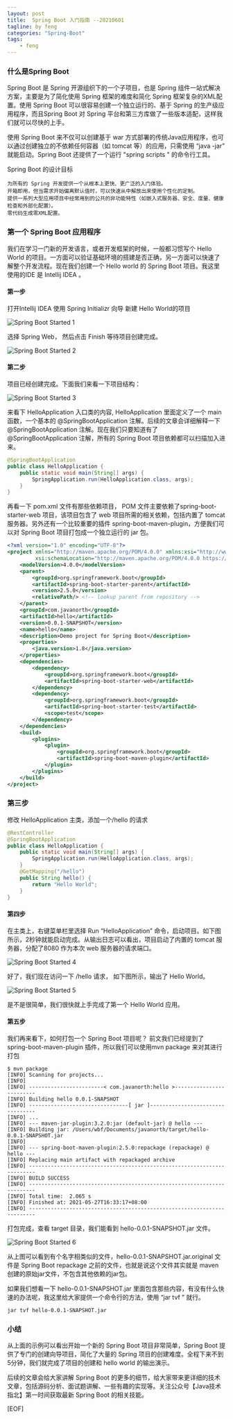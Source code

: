 ```yaml
---
layout: post
title:  Spring Boot 入门指南 --20210601
tagline: by feng
categories: "Spring-Boot"
tags: 
    - feng
---
```


### 什么是Spring Boot

Spring Boot 是 Spring 开源组织下的一个子项目，也是 Spring 组件一站式解决方案，主要是为了简化使用 Spring 框架的难度和简化 Spring 框架复杂的XML配置。使用 Spring Boot 可以很容易创建一个独立运行的、基于 Spring 的生产级应用程序，而且Spring Boot 对 Spring 平台和第三方库做了一些版本适配，这样我们就可以尽快的上手。

<!--more-->

使用 Spring Boot 来不仅可以创建基于 war 方式部署的传统Java应用程序，也可以通过创建独立的不依赖任何容器（如 tomcat 等）的应用，只需使用 “java -jar” 就能启动。Spring Boot 还提供了一个运行 "spring scripts " 的命令行工具。

Spring Boot 的设计目标

    为所有的 Spring 开发提供一个从根本上更快、更广泛的入门体验。
    开箱即用，但当需求开始偏离默认值时，可以快速从中解放出来使用个性化的定制。
    提供一系列大型应用项目中经常用到的公共的非功能特性（如嵌入式服务器、安全、度量、健康检查和外部化配置）。
    零代码生成零XML配置。

### 第一个 Spring Boot 应用程序

我们在学习一门新的开发语言，或者开发框架的时候，一般都习惯写个 Hello World 的项目。一方面可以验证基础环境的搭建是否正确，另一方面可以快速了解整个开发流程。现在我们创建一个 Hello world 的 Spring Boot 项目。我这里使用的IDE 是 Intellij IDEA 。

#### 第一步

打开Intellij IDEA 使用 Spring Initializr 向导 新建 Hello World的项目

![Spring Boot Started 1](http://www.javanorth.cn/assets/images/2021/feng/spring-boot-started-1.png)

选择 Spring Web， 然后点击 Finish 等待项目创建完成。

![Spring Boot Started 2](http://www.javanorth.cn/assets/images/2021/feng/spring-boot-started-2.png)

#### 第二步

项目已经创建完成。下面我们来看一下项目结构：

![Spring Boot Started 3](http://www.javanorth.cn/assets/images/2021/feng/spring-boot-satrted-3.png)

来看下 HelloApplication 入口类的内容, HelloApplication 里面定义了一个 main 函数，一个基本的 @SpringBootApplication 注解。后续的文章会详细解释一下 @SpringBootApplication 注解。现在我们只要知道有了 @SpringBootApplication 注解，所有的 Spring Boot 项目依赖都可以扫描加入进来。

```java
@SpringBootApplication
public class HelloApplication {
    public static void main(String[] args) {
        SpringApplication.run(HelloApplication.class, args);
    }
}
```

再看一下 pom.xml 文件有那些依赖项目， POM 文件主要依赖了spring-boot-starter-web 项目，该项目包含了 web 项目所需的相关依赖，包括内置了 tomcat 服务器。另外还有一个比较重要的插件 spring-boot-maven-plugin，方便我们可以对 Spring Boot 项目打包成一个独立运行的 jar 包。

```xml
<?xml version="1.0" encoding="UTF-8"?>
<project xmlns="http://maven.apache.org/POM/4.0.0" xmlns:xsi="http://www.w3.org/2001/XMLSchema-instance"
         xsi:schemaLocation="http://maven.apache.org/POM/4.0.0 https://maven.apache.org/xsd/maven-4.0.0.xsd">
    <modelVersion>4.0.0</modelVersion>
    <parent>
        <groupId>org.springframework.boot</groupId>
        <artifactId>spring-boot-starter-parent</artifactId>
        <version>2.5.0</version>
        <relativePath/> <!-- lookup parent from repository -->
    </parent>
    <groupId>com.javanorth</groupId>
    <artifactId>hello</artifactId>
    <version>0.0.1-SNAPSHOT</version>
    <name>hello</name>
    <description>Demo project for Spring Boot</description>
    <properties>
        <java.version>1.8</java.version>
    </properties>
    <dependencies>
        <dependency>
            <groupId>org.springframework.boot</groupId>
            <artifactId>spring-boot-starter-web</artifactId>
        </dependency>
        <dependency>
            <groupId>org.springframework.boot</groupId>
            <artifactId>spring-boot-starter-test</artifactId>
            <scope>test</scope>
        </dependency>
    </dependencies>
    <build>
        <plugins>
            <plugin>
                <groupId>org.springframework.boot</groupId>
                <artifactId>spring-boot-maven-plugin</artifactId>
            </plugin>
        </plugins>
    </build>
</project>
```

### 第三步

修改 HelloApplication 主类，添加一个/hello 的请求

```java
@RestController
@SpringBootApplication
public class HelloApplication {
    public static void main(String[] args) {
        SpringApplication.run(HelloApplication.class, args);
    }
    @GetMapping("/hello")
    public String hello() {
        return "Hello World";
    }
}
```

#### 第四步

在主类上，右键菜单栏里选择 Run “HelloApplication” 命令，启动项目。如下图所示，2秒钟就能启动完成。从输出日志可以看出，项目启动了内置的 tomcat 服务器，分配了8080 作为本次 web 服务器的请求端口。

![Spring Boot Started 4](http://www.javanorth.cn/assets/images/2021/feng/spring-boot-started-4.png)

好了，我们现在访问一下 /hello 请求， 如下图所示，输出了 Hello World。

![Spring Boot Started 5](http://www.javanorth.cn/assets/images/2021/feng/spring-boot-started-5.png)

是不是很简单，我们很快就上手完成了第一个 Hello World 应用。 

#### 第五步

我们再来看下，如何打包一个 Spring Boot 项目呢？ 前文我们已经提到了 spring-boot-maven-plugin 插件，所以我们可以使用mvn package 来对其进行打包

```shell
$ mvn package 
[INFO] Scanning for projects...
[INFO] 
[INFO] ------------------------< com.javanorth:hello >-------------------------
[INFO] Building hello 0.0.1-SNAPSHOT
[INFO] --------------------------------[ jar ]---------------------------------
[INFO] ...
[INFO] --- maven-jar-plugin:3.2.0:jar (default-jar) @ hello ---
[INFO] Building jar: /Users/wbf/Documents/javanorth/target/hello-0.0.1-SNAPSHOT.jar
[INFO] 
[INFO] --- spring-boot-maven-plugin:2.5.0:repackage (repackage) @ hello ---
[INFO] Replacing main artifact with repackaged archive
[INFO] ------------------------------------------------------------------------
[INFO] BUILD SUCCESS
[INFO] ------------------------------------------------------------------------
[INFO] Total time:  2.065 s
[INFO] Finished at: 2021-05-27T16:33:17+08:00
[INFO] ------------------------------------------------------------------------
```

打包完成，查看 target 目录，我们能看到 hello-0.0.1-SNAPSHOT.jar 文件。

![Spring Boot Started 6](http://www.javanorth.cn/assets/images/2021/feng/spring-boot-started-6.png)

从上图可以看到有个名字相类似的文件，hello-0.0.1-SNAPSHOT.jar.original 文件是 Spring Boot repackage 之前的文件，也就是说这个文件其实就是 maven 创建的原始jar文件，不包含其他依赖的jar包。

如果我们想看一下 hello-0.0.1-SNAPSHOT.jar 里面包含那些内容，有没有什么快速的办法呢，我这里给大家提供一个命令行的方法，使用 “jar tvf ” 就行。
```shell
jar tvf hello-0.0.1-SNAPSHOT.jar
```
### 小结

从上面的示例可以看出开始一个新的 Spring Boot 项目非常简单，Spring Boot 提供了专门的创建向导项目，简化了大量的 Spring 项目的创建难度。全程下来不到5分钟，我们就完成了项目的创建和 hello world 的输出演示。

后续的文章会给大家讲解 Spring Boot 的更多的细节，给大家带来更详细的技术文章，包括源码分析、面试题讲解、一些有趣的实现等。关注公众号【Java技术指北】第一时间获取最新 Spring Boot 的相关技能。

[EOF]